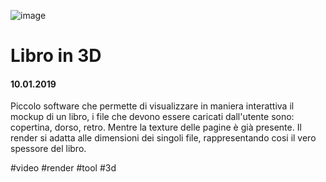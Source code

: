 ![image](https://github.com/KeremTurkyilmaz/TypeMistmatchSketch/blob/master/Libro%20in%203D/image/LibroIn3D.gif)

# Libro in 3D

#### 10.01.2019

Piccolo software che permette di visualizzare in maniera interattiva il mockup di un libro, i file che devono essere caricati dall'utente sono: copertina, dorso, retro. Mentre la texture delle pagine è già presente. Il render si adatta alle dimensioni dei singoli file, rappresentando cosi il vero spessore del libro.

\#video \#render \#tool \#3d
